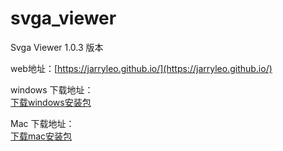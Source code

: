 # svga_viewer

Svga Viewer 1.0.3 版本

web地址：[https://jarryleo.github.io/](https://jarryleo.github.io/)


windows 下载地址：  
[下载windows安装包](https://github.com/jarryleo/svga_player_flutter/releases/download/1.0.3/SvgaViewer1.0.3.exe)


Mac 下载地址：  
[下载mac安装包](https://github.com/jarryleo/svga_player_flutter/releases/download/1.0.3/SvgaViewer1.0.3.dmg)



